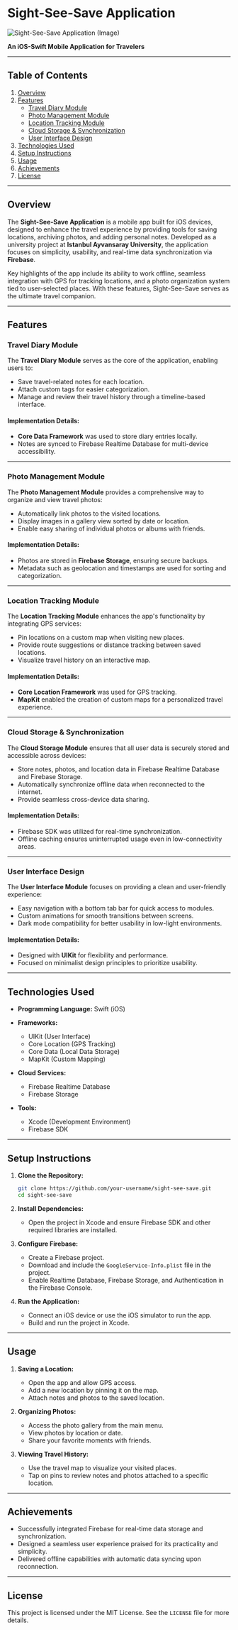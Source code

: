 # Sight-See-Save Application

![**Sight-See-Save Application (Image)**](workflow-diagram.png)  


**An iOS-Swift Mobile Application for Travelers**

---

## Table of Contents
1. [Overview](#overview)
2. [Features](#features)
   - [Travel Diary Module](#travel-diary-module)
   - [Photo Management Module](#photo-management-module)
   - [Location Tracking Module](#location-tracking-module)
   - [Cloud Storage & Synchronization](#cloud-storage--synchronization)
   - [User Interface Design](#user-interface-design)
3. [Technologies Used](#technologies-used)
4. [Setup Instructions](#setup-instructions)
5. [Usage](#usage)
6. [Achievements](#achievements)
7. [License](#license)

---

## Overview

The **Sight-See-Save Application** is a mobile app built for iOS devices, designed to enhance the travel experience by providing tools for saving locations, archiving photos, and adding personal notes. Developed as a university project at **Istanbul Ayvansaray University**, the application focuses on simplicity, usability, and real-time data synchronization via **Firebase**.

Key highlights of the app include its ability to work offline, seamless integration with GPS for tracking locations, and a photo organization system tied to user-selected places. With these features, Sight-See-Save serves as the ultimate travel companion.

---

## Features

### Travel Diary Module
The **Travel Diary Module** serves as the core of the application, enabling users to:
- Save travel-related notes for each location.  
- Attach custom tags for easier categorization.  
- Manage and review their travel history through a timeline-based interface.

#### Implementation Details:
- **Core Data Framework** was used to store diary entries locally.
- Notes are synced to Firebase Realtime Database for multi-device accessibility.

---

### Photo Management Module
The **Photo Management Module** provides a comprehensive way to organize and view travel photos:
- Automatically link photos to the visited locations.  
- Display images in a gallery view sorted by date or location.  
- Enable easy sharing of individual photos or albums with friends.

#### Implementation Details:
- Photos are stored in **Firebase Storage**, ensuring secure backups.  
- Metadata such as geolocation and timestamps are used for sorting and categorization.

---

### Location Tracking Module
The **Location Tracking Module** enhances the app's functionality by integrating GPS services:
- Pin locations on a custom map when visiting new places.  
- Provide route suggestions or distance tracking between saved locations.  
- Visualize travel history on an interactive map.

#### Implementation Details:
- **Core Location Framework** was used for GPS tracking.  
- **MapKit** enabled the creation of custom maps for a personalized travel experience.

---

### Cloud Storage & Synchronization
The **Cloud Storage Module** ensures that all user data is securely stored and accessible across devices:
- Store notes, photos, and location data in Firebase Realtime Database and Firebase Storage.  
- Automatically synchronize offline data when reconnected to the internet.  
- Provide seamless cross-device data sharing.

#### Implementation Details:
- Firebase SDK was utilized for real-time synchronization.  
- Offline caching ensures uninterrupted usage even in low-connectivity areas.

---

### User Interface Design
The **User Interface Module** focuses on providing a clean and user-friendly experience:
- Easy navigation with a bottom tab bar for quick access to modules.  
- Custom animations for smooth transitions between screens.  
- Dark mode compatibility for better usability in low-light environments.

#### Implementation Details:
- Designed with **UIKit** for flexibility and performance.  
- Focused on minimalist design principles to prioritize usability.

---

## Technologies Used

- **Programming Language:** Swift (iOS)  
- **Frameworks:**  
  - UIKit (User Interface)  
  - Core Location (GPS Tracking)  
  - Core Data (Local Data Storage)  
  - MapKit (Custom Mapping)  

- **Cloud Services:**  
  - Firebase Realtime Database  
  - Firebase Storage  

- **Tools:**  
  - Xcode (Development Environment)  
  - Firebase SDK  

---

## Setup Instructions

1. **Clone the Repository:**  
   ```bash
   git clone https://github.com/your-username/sight-see-save.git
   cd sight-see-save
   ```

2. **Install Dependencies:**  
   - Open the project in Xcode and ensure Firebase SDK and other required libraries are installed.

3. **Configure Firebase:**  
   - Create a Firebase project.  
   - Download and include the `GoogleService-Info.plist` file in the project.  
   - Enable Realtime Database, Firebase Storage, and Authentication in the Firebase Console.

4. **Run the Application:**  
   - Connect an iOS device or use the iOS simulator to run the app.  
   - Build and run the project in Xcode.

---

## Usage

1. **Saving a Location:**  
   - Open the app and allow GPS access.  
   - Add a new location by pinning it on the map.  
   - Attach notes and photos to the saved location.

2. **Organizing Photos:**  
   - Access the photo gallery from the main menu.  
   - View photos by location or date.  
   - Share your favorite moments with friends.

3. **Viewing Travel History:**  
   - Use the travel map to visualize your visited places.  
   - Tap on pins to review notes and photos attached to a specific location.

---

## Achievements

- Successfully integrated Firebase for real-time data storage and synchronization.  
- Designed a seamless user experience praised for its practicality and simplicity.  
- Delivered offline capabilities with automatic data syncing upon reconnection.

---

## License

This project is licensed under the MIT License. See the `LICENSE` file for more details.

